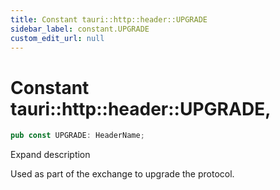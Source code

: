 ```yaml
---
title: Constant tauri::http::header::UPGRADE
sidebar_label: constant.UPGRADE
custom_edit_url: null
---
```


  # Constant tauri::http&#x3A;:header::UPGRADE,

```rs
pub const UPGRADE: HeaderName;
```

Expand description

Used as part of the exchange to upgrade the protocol.
  